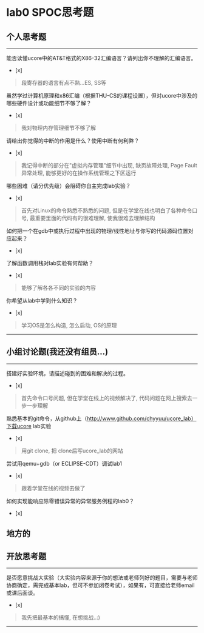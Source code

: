 # lab0 SPOC思考题

## 个人思考题

---

能否读懂ucore中的AT&T格式的X86-32汇编语言？请列出你不理解的汇编语言。
- [x]  

>   段寄存器的语言有点不熟...ES, SS等

虽然学过计算机原理和x86汇编（根据THU-CS的课程设置），但对ucore中涉及的哪些硬件设计或功能细节不够了解？
- [x]  

>   我对物理内存管理细节不够了解

请给出你觉得的中断的作用是什么？使用中断有何利弊？
- [x]  

>   我记得中断的部分在"虚拟内存管理"细节中出现, 缺页故障处理, Page Fault异常处理, 能够更好的在操作系统管理之下区运行

哪些困难（请分优先级）会阻碍你自主完成lab实验？
- [x]  

>   首先对Linux的命令熟悉不熟悉的问题, 但是在学堂在线也明白了各种命令口号,
最重要里面的代码有的很难理解, 使我很难去理解结构

如何把一个在gdb中或执行过程中出现的物理/线性地址与你写的代码源码位置对应起来？
- [x]  



了解函数调用栈对lab实验有何帮助？
- [x]  

>   能够了解各各不同的实验的内容

你希望从lab中学到什么知识？
- [x]  

>   学习OS是怎么构造, 怎么启动, OS的原理

---
## 小组讨论题(我还没有组员...)


---

搭建好实验环境，请描述碰到的困难和解决的过程。
- [x]  

> 首先命令口号问题, 但在学堂在线上的视频解决了, 代码问题在网上搜索去一步一步理解

熟悉基本的git命令，从github上（http://www.github.com/chyyuu/ucore_lab）下载ucore lab实验
- [x]  

>  用git clone, 把 clone后写ucore_lab的网站

尝试用qemu+gdb（or ECLIPSE-CDT）调试lab1
- [x]  

> 跟着学堂在线的视频去做了

如何实现能响应除零错误异常的异常服务例程的lab0？
- [x]  

>  
地方的
---

## 开放思考题

---

是否愿意挑战大实验（大实验内容来源于你的想法或老师列好的题目，需要与老师协商确定，需完成基本lab，但可不参加闭卷考试），如果有，可直接给老师email或课后面谈。
- [x]  

>  我先把最基本的搞懂, 在想挑战..:)

---
